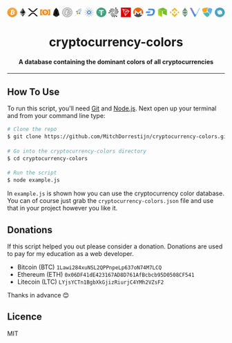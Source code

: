 <h1 align="center">
  <br>
  <img src="https://github.com/MitchDorrestijn/cryptocurrency-colors/blob/master/readme_banner.png?raw=true" alt="Cryptocurrency icons">
  <br><br>
  cryptocurrency-colors
  <br>
</h1>

<h4 align="center">A database containing the dominant colors of all cryptocurrencies</h4>

---

## How To Use

To run this script, you'll need [Git](https://git-scm.com) and [Node.js](https://nodejs.org/en/download/). Next open up your terminal and from your command line type:

```bash
# Clone the repo
$ git clone https://github.com/MitchDorrestijn/cryptocurrency-colors.git

# Go into the cryptocurrency-colors directory
$ cd cryptocurrency-colors

# Run the script
$ node example.js
```

In `example.js` is shown how you can use the cryptocurrency color database. You can of course just grab the `cryptocurrency-colors.json` file and use that in your project however you like it.

## Donations

If this script helped you out please consider a donation. Donations are used to pay for my education as a web developer.

- Bitcoin (BTC) `1Lawi284xuNSL2QPPnpeLp637oN74M7LCQ`
- Ethereum (ETH) `0x06DF41dE423167AD8D761AfBcbcb95D0508CF541`
- Litecoin (LTC) `LYjsYCTn1BgbXkGjizRiurjC4YMh2VZsF2`

Thanks in advance :blush:

## Licence
MIT
